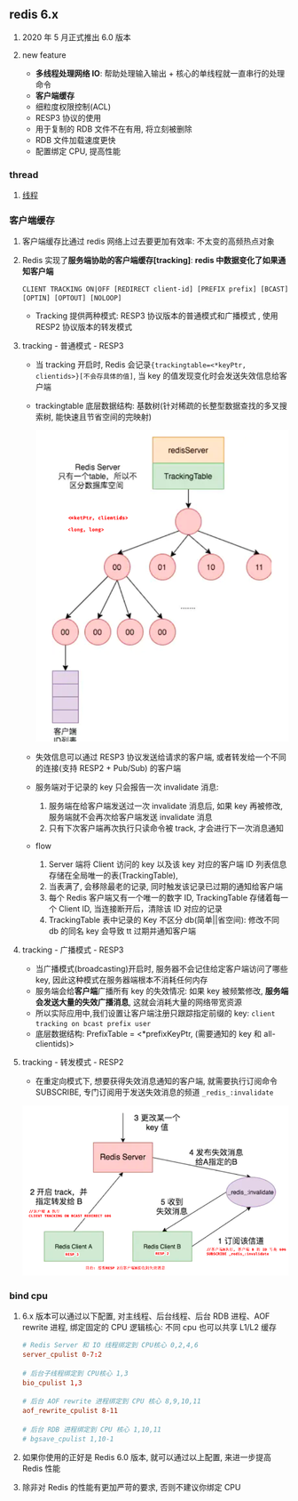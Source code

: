 ## redis 6.x

1. 2020 年 5 月正式推出 6.0 版本
2. new feature

   - **多线程处理网络 IO**: 帮助处理输入输出 + 核心的单线程就一直串行的处理命令
   - **客户端缓存**
   - 细粒度权限控制(ACL)
   - RESP3 协议的使用
   - 用于复制的 RDB 文件不在有用, 将立刻被删除
   - RDB 文件加载速度更快
   - 配置绑定 CPU, 提高性能

### thread

1. [线程](./02.thread-io.md)

### 客户端缓存

1. 客户端缓存比通过 redis 网络上过去要更加有效率: 不太变的高频热点对象
2. Redis 实现了**服务端协助的客户端缓存[tracking]**: **redis 中数据变化了如果通知客户端**

   ```shell
   CLIENT TRACKING ON|OFF [REDIRECT client-id] [PREFIX prefix] [BCAST] [OPTIN] [OPTOUT] [NOLOOP]
   ```

   - Tracking 提供两种模式: RESP3 协议版本的普通模式和广播模式 , 使用 RESP2 协议版本的转发模式

3. tracking - 普通模式 - RESP3

   - 当 tracking 开启时, Redis 会记录`{trackingtable=<*keyPtr, clientids>}[不会存具体的值]`, 当 key 的值发现变化时会发送失效信息给客户端
   - trackingtable 底层数据结构: 基数树(针对稀疏的长整型数据查找的多叉搜索树, 能快速且节省空间的完映射)

     ![avatar](/static/image/redis/redis-6.x-csc.png)

   - 失效信息可以通过 RESP3 协议发送给请求的客户端, 或者转发给一个不同的连接(支持 RESP2 + Pub/Sub) 的客户端
   - 服务端对于记录的 key 只会报告一次 invalidate 消息:

     1. 服务端在给客户端发送过一次 invalidate 消息后, 如果 key 再被修改, 服务端就不会再次给客户端发送 invalidate 消息
     2. 只有下次客户端再次执行只读命令被 track, 才会进行下一次消息通知

   - flow

     1. Server 端将 Client 访问的 key 以及该 key 对应的客户端 ID 列表信息存储在全局唯一的表(TrackingTable),
     2. 当表满了, 会移除最老的记录, 同时触发该记录已过期的通知给客户端
     3. 每个 Redis 客户端又有一个唯一的数字 ID, TrackingTable 存储着每一个 Client ID, 当连接断开后，清除该 ID 对应的记录
     4. TrackingTable 表中记录的 Key 不区分 db(简单||省空间): 修改不同 db 的同名 key 会导致 tt 过期并通知客户端

4. tracking - 广播模式 - RESP3

   - 当广播模式(broadcasting)开启时, 服务器不会记住给定客户端访问了哪些 key, 因此这种模式在服务器端根本不消耗任何内存
   - 服务端会给**客户端**广播所有 key 的失效情况: 如果 key 被频繁修改, **服务端会发送大量的失效广播消息**, 这就会消耗大量的网络带宽资源
   - 所以实际应用中,我们设置让客户端注册只跟踪指定前缀的 key: `client tracking on bcast prefix user`
   - 底层数据结构: PrefixTable = <\*prefixKeyPtr, (需要通知的 key 和 all-clientids)>

5. tracking - 转发模式 - RESP2

   - 在重定向模式下, 想要获得失效消息通知的客户端, 就需要执行订阅命令 SUBSCRIBE, 专门订阅用于发送失效消息的频道 `_redis_:invalidate`

   ![avatar](/static/image/redis/redis-6.x-csc-resp2.png)

### bind cpu

1.  6.x 版本可以通过以下配置, 对主线程、后台线程、后台 RDB 进程、AOF rewrite 进程, 绑定固定的 CPU 逻辑核心: 不同 cpu 也可以共享 L1/L2 缓存

    ```conf
    # Redis Server 和 IO 线程绑定到 CPU核心 0,2,4,6
    server_cpulist 0-7:2

    # 后台子线程绑定到 CPU核心 1,3
    bio_cpulist 1,3

    # 后台 AOF rewrite 进程绑定到 CPU 核心 8,9,10,11
    aof_rewrite_cpulist 8-11

    # 后台 RDB 进程绑定到 CPU 核心 1,10,11
    # bgsave_cpulist 1,10-1
    ```

2.  如果你使用的正好是 Redis 6.0 版本, 就可以通过以上配置, 来进一步提高 Redis 性能
3.  除非对 Redis 的性能有更加严苛的要求, 否则不建议你绑定 CPU
